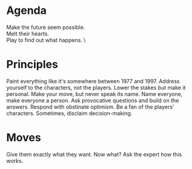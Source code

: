 # Agenda
Make the future seem possible. \
Melt their hearts. \
Play to find out what happens. \
# Principles
Paint everything like it's somewhere between 1977 and 1997.
Address yourself to the characters, not the players.
Lower the stakes but make it personal.
Make your move, but never speak its name.
Name everyone, make everyone a person.
Ask provocative questions and build on the answers.
Respond with obstinate optimism.
Be a fan of the players’ characters.
Sometimes, disclaim decision-making.
# Moves
Give them exactly what they want. Now what?
Ask the expert how this works.